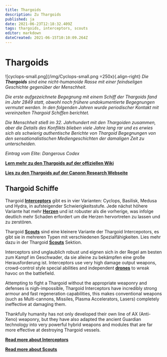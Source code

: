 ```yaml
---
title: Thargoids
description: Zu Thargoids
published: ja
date: 2021-06-23T12:18:32.409Z
tags: thargoids, interceptors, scouts
editor: markdown
dateCreated: 2021-06-15T10:10:09.264Z
---
```


# Thargoids
!\[cyclops-small.png\](/img/Cyclops-small.png =250x){.align-right} *Die **Thargoids** sind eine nicht-humanoide Rasse mit einer feindseligen Geschichte gegenüber der Menschheit.*

*Die erste aufgezeichnete Begegnung mit einem Schiff der Thargoids fand im Jahr 2849 statt, obwohl noch frühere undokumentierte Begegnungen vermutet werden. In den folgenden Jahren wurde periodischer Kontakt mit vereinzelten Thargoid Schiffen berichtet.*

*Die Menschheit stieß im 32. Jahrhundert mit den Thargoiden zusammen, aber die Details des Konflikts blieben viele Jahre lang rar und es erwies sich als schwierig authentische Berichte von Thargoid Begegnungen von den sensationalistischen Mediengeschichten der damaligen Zeit zu unterscheiden.*

*Eintrag vom Elite: Dangerous Codex*

[**Lern mehr zu den Thargoids auf der offiziellen Wiki**](https://elite-dangerous.fandom.com/wiki/Thargoid)

[**Lies zu den Thargoids auf der Canonn Research Webseite**](https://canonn.science/codex/xeno-technology/)

## Thargoid Schiffe
Thargoid [**Interceptors**](/en/interceptors) gibt es in vier Varianten: Cyclops, Basilisk, Medusa und Hydra, in aufsteigender Schwierigkeitsstufe. Jede nächst höhere Variante hat mehr [**Herzen**](/en/hearts) und ist robuster als die vorherige, was infolge deutlich mehr Schaden erfordert um die Herzen hervortreten zu lassen und zu zerstören.

Thargoid [**Scouts**](/en/scouts) sind eine kleinere Variante der Thargoid Intercepotors, es gibt sie in mehreren Typen mit verschiedenen Spezialfähigkeiten. Lies mehr dazu in der Thargoid [**Scouts**](/en/scouts) Sektion.

Interceptors sind unglaublich robust und eignen sich in der Regel am besten zum Kampf im Geschwader, da sie alleine zu bekämpfen eine große Herausforderung ist. Interceptors use very high damage output weapons, crowd-control style special abilities and independent [**drones**](/en/thargon-swarms) to wreak havoc on the battlefield.

Attempting to fight a Thargoid without the appropriate weaponry and defenses is nigh-impossible, Thargoid Interceptors have incredibly strong armour and fast regeneration capabilities, this makes conventional weapons (such as Multi-cannons, Missiles, Plasma Accelerators, Lasers) completely ineffective at damaging them.

Thankfully humanity has not only developed their own line of AX (Anti-Xeno) weaponry, but they have also adapted the ancient Guardian technology into very powerful hybrid weapons and modules that are far more effective at destroying Thargoid vessels.

[**Read more about Interceptors**](/en/interceptors)

[**Read more about Scouts**](/en/scouts)
